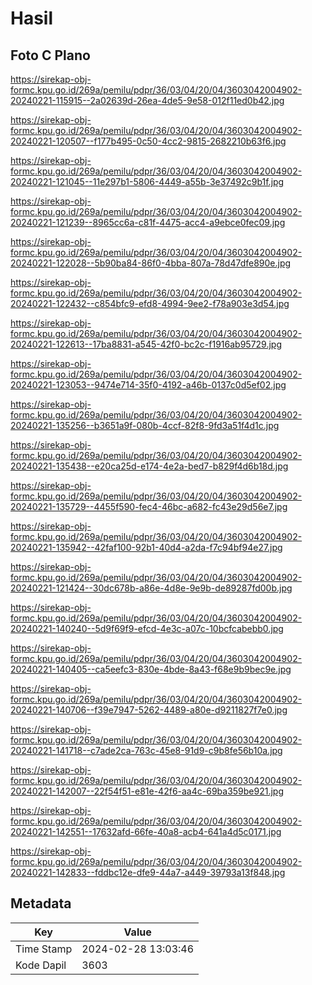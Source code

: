 # Hasil

## Foto C Plano

https://sirekap-obj-formc.kpu.go.id/269a/pemilu/pdpr/36/03/04/20/04/3603042004902-20240221-115915--2a02639d-26ea-4de5-9e58-012f11ed0b42.jpg

https://sirekap-obj-formc.kpu.go.id/269a/pemilu/pdpr/36/03/04/20/04/3603042004902-20240221-120507--f177b495-0c50-4cc2-9815-2682210b63f6.jpg

https://sirekap-obj-formc.kpu.go.id/269a/pemilu/pdpr/36/03/04/20/04/3603042004902-20240221-121045--11e297b1-5806-4449-a55b-3e37492c9b1f.jpg

https://sirekap-obj-formc.kpu.go.id/269a/pemilu/pdpr/36/03/04/20/04/3603042004902-20240221-121239--8965cc6a-c81f-4475-acc4-a9ebce0fec09.jpg

https://sirekap-obj-formc.kpu.go.id/269a/pemilu/pdpr/36/03/04/20/04/3603042004902-20240221-122028--5b90ba84-86f0-4bba-807a-78d47dfe890e.jpg

https://sirekap-obj-formc.kpu.go.id/269a/pemilu/pdpr/36/03/04/20/04/3603042004902-20240221-122432--c854bfc9-efd8-4994-9ee2-f78a903e3d54.jpg

https://sirekap-obj-formc.kpu.go.id/269a/pemilu/pdpr/36/03/04/20/04/3603042004902-20240221-122613--17ba8831-a545-42f0-bc2c-f1916ab95729.jpg

https://sirekap-obj-formc.kpu.go.id/269a/pemilu/pdpr/36/03/04/20/04/3603042004902-20240221-123053--9474e714-35f0-4192-a46b-0137c0d5ef02.jpg

https://sirekap-obj-formc.kpu.go.id/269a/pemilu/pdpr/36/03/04/20/04/3603042004902-20240221-135256--b3651a9f-080b-4ccf-82f8-9fd3a51f4d1c.jpg

https://sirekap-obj-formc.kpu.go.id/269a/pemilu/pdpr/36/03/04/20/04/3603042004902-20240221-135438--e20ca25d-e174-4e2a-bed7-b829f4d6b18d.jpg

https://sirekap-obj-formc.kpu.go.id/269a/pemilu/pdpr/36/03/04/20/04/3603042004902-20240221-135729--4455f590-fec4-46bc-a682-fc43e29d56e7.jpg

https://sirekap-obj-formc.kpu.go.id/269a/pemilu/pdpr/36/03/04/20/04/3603042004902-20240221-135942--42faf100-92b1-40d4-a2da-f7c94bf94e27.jpg

https://sirekap-obj-formc.kpu.go.id/269a/pemilu/pdpr/36/03/04/20/04/3603042004902-20240221-121424--30dc678b-a86e-4d8e-9e9b-de89287fd00b.jpg

https://sirekap-obj-formc.kpu.go.id/269a/pemilu/pdpr/36/03/04/20/04/3603042004902-20240221-140240--5d9f69f9-efcd-4e3c-a07c-10bcfcabebb0.jpg

https://sirekap-obj-formc.kpu.go.id/269a/pemilu/pdpr/36/03/04/20/04/3603042004902-20240221-140405--ca5eefc3-830e-4bde-8a43-f68e9b9bec9e.jpg

https://sirekap-obj-formc.kpu.go.id/269a/pemilu/pdpr/36/03/04/20/04/3603042004902-20240221-140706--f39e7947-5262-4489-a80e-d9211827f7e0.jpg

https://sirekap-obj-formc.kpu.go.id/269a/pemilu/pdpr/36/03/04/20/04/3603042004902-20240221-141718--c7ade2ca-763c-45e8-91d9-c9b8fe56b10a.jpg

https://sirekap-obj-formc.kpu.go.id/269a/pemilu/pdpr/36/03/04/20/04/3603042004902-20240221-142007--22f54f51-e81e-42f6-aa4c-69ba359be921.jpg

https://sirekap-obj-formc.kpu.go.id/269a/pemilu/pdpr/36/03/04/20/04/3603042004902-20240221-142551--17632afd-66fe-40a8-acb4-641a4d5c0171.jpg

https://sirekap-obj-formc.kpu.go.id/269a/pemilu/pdpr/36/03/04/20/04/3603042004902-20240221-142833--fddbc12e-dfe9-44a7-a449-39793a13f848.jpg


## Metadata

| Key        | Value               |
| ---------- | ------------------- |
| Time Stamp | 2024-02-28 13:03:46 |
| Kode Dapil | 3603                |



